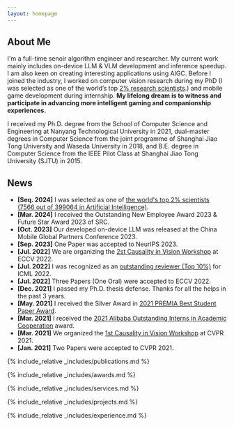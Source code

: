 ```yaml
---
layout: homepage
---
```


## About Me

I'm a full-time senoir algorithm engineer and researcher. My current work mainly includes on-device LLM & VLM development and inference speedup. I am also keen on creating interesting applications using AIGC. Before I joined the industry, I worked on computer vision research during my PhD (I was selected as one of the world’s top [2% research scientists](https://topresearcherslist.com/Home/Search?AuthFull=tang%2C+kaihua).) and mobile game development during internship. **My lifelong dream is to witness and participate in advancing more intelligent gaming and companionship experiences.**

I received my Ph.D. degree from the School of Computer Science and Engineering at Nanyang Technological University in 2021, dual-master degrees in Computer Science from the joint programme of Shanghai Jiao Tong University and Waseda University in 2018, and B.E. degree in Computer Science from the IEEE Pilot Class at Shanghai Jiao Tong University (SJTU) in 2015.

## News
- **[Seq. 2024]** I was selected as one of [the world's top 2% scientists (7566 out of 399064 in Artificial Intelligence)](https://topresearcherslist.com/Home/Search?AuthFull=tang%2C+kaihua).
- **[Mar. 2024]** I received the Outstanding New Employee Award 2023 & Future Star Award 2023 of SRC.
- **[Oct. 2023]** Our developed on-device LLM was released at the China Mobile Global Partners Conference 2023.
- **[Sep. 2023]** One Paper was accepted to NeurIPS 2023.
- **[Jul. 2022]** We are organizing the <a href="http://www.causalityinvision.com" target="_blank">2st Causality in Vision Workshop</a> at ECCV 2022.
- **[Jul. 2022]** I was recognized as an <a href="https://icml.cc/Conferences/2022/Reviewers" target="_blank">outstanding reviewer (Top 10%)</a> for ICML 2022.
- **[Jul. 2022]** Three Papers (One Oral) were accepted to ECCV 2022.
- **[Dec. 2021]** I passed my Ph.D. thesis defense. Thanks for all the helps in the past 3 years.
- **[May. 2021]** I received the Silver Award in <a href="http://www.premiasg.org/for-members/premia-best-student-paper-awards/premia-best-student-paper-awards-2021/" target="_blank">2021 PREMIA Best Student Paper Award</a>.
- **[Mar. 2021]** I received the <a href="https://azft.alibaba.com/newspage/?id=170" target="_blank">2021 Alibaba Outstanding Interns in Academic Cooperation</a> award.
- **[Mar. 2021]** We organized the <a href="http://www.causalityinvision.com/civ2021.html" target="_blank">1st Causality in Vision Workshop</a> at CVPR 2021.
- **[Jan. 2021]** Two Papers were accepted to CVPR 2021.

{% include_relative _includes/publications.md %}

{% include_relative _includes/awards.md %}

{% include_relative _includes/services.md %}

{% include_relative _includes/projects.md %}

{% include_relative _includes/experience.md %}
